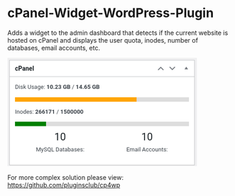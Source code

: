 # cPanel-Widget-WordPress-Plugin
Adds a widget to the admin dashboard that detects if the current website is hosted on cPanel and displays the user quota, inodes, number of databases, email accounts, etc.

![screenshot](2023-04-28_19-58.png)


For more complex solution please view: https://github.com/pluginsclub/cp4wp

